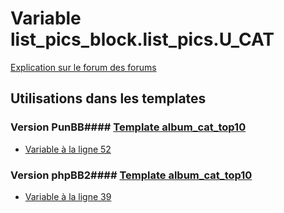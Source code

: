 # Variable list_pics_block.list_pics.U_CAT
[Explication sur le forum des forums](http://forum.forumactif.com/t294113-listing-des-variables#list_pics_block.list_pics.U_CAT)
## Utilisations dans les templates
### Version PunBB#### [Template album_cat_top10](punbb/album_cat_top10.md)
* [Variable à la ligne 52](../punbb/album_cat_top10.tpl#L52)
### Version phpBB2#### [Template album_cat_top10](subsilver/album_cat_top10.md)
* [Variable à la ligne 39](../subsilver/album_cat_top10.tpl#L39)